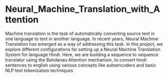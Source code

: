 # Neural_Machine_Translation_with_Attention
Machine translation is the task of automatically converting source text in one language to text in another language. In recent years, Neural Machine Translation has emerged as a way of addressing this task. In this project, we explore different configurations for setting up a Neural Machine Translation System for language Hindi. Here, we are building a sequence to sequence translator using the Bahdanau Attention mechanism, to convert hindi sentences to english using various concepts like autoencoders and basic NLP text tokenization techniques

